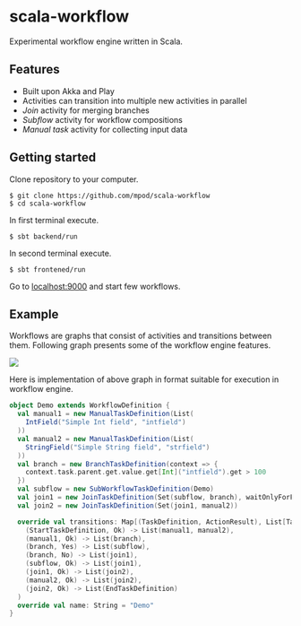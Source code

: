 # scala-workflow #

Experimental workflow engine written in Scala. 

## Features ##

* Built upon Akka and Play
* Activities can transition into multiple new activities in parallel
* _Join_ activity for merging branches
* _Subflow_ activity for workflow compositions
* _Manual task_ activity for collecting input data

## Getting started ##

Clone repository to your computer.
```
$ git clone https://github.com/mpod/scala-workflow
$ cd scala-workflow
```

In first terminal execute.
```
$ sbt backend/run
```

In second terminal execute.
```
$ sbt frontened/run
```

Go to [localhost:9000](http://localhost:9000) and start few workflows.

## Example ##

Workflows are graphs that consist of activities and transitions between them. Following graph presents some of
the workflow engine features.

<img src="https://raw.github.com/mpod/scala-workflow/master/frontend/public/images/demo.png"/>

Here is implementation of above graph in format suitable for execution in workflow engine.

```scala
object Demo extends WorkflowDefinition {
  val manual1 = new ManualTaskDefinition(List(
    IntField("Simple Int field", "intfield")
  ))
  val manual2 = new ManualTaskDefinition(List(
    StringField("Simple String field", "strfield")
  ))
  val branch = new BranchTaskDefinition(context => {
    context.task.parent.get.value.get[Int]("intfield").get > 100
  })
  val subflow = new SubWorkflowTaskDefinition(Demo)
  val join1 = new JoinTaskDefinition(Set(subflow, branch), waitOnlyForFirst = true)
  val join2 = new JoinTaskDefinition(Set(join1, manual2))

  override val transitions: Map[(TaskDefinition, ActionResult), List[TaskDefinition]] = Map(
    (StartTaskDefinition, Ok) -> List(manual1, manual2),
    (manual1, Ok) -> List(branch),
    (branch, Yes) -> List(subflow),
    (branch, No) -> List(join1),
    (subflow, Ok) -> List(join1),
    (join1, Ok) -> List(join2),
    (manual2, Ok) -> List(join2),
    (join2, Ok) -> List(EndTaskDefinition)
  )
  override val name: String = "Demo"
}
```

